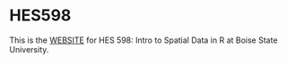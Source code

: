 # HES598
This is the [WEBSITE](https://hes-bsu.github.io/HES598/) for HES 598: Intro to Spatial Data in R at Boise State University.
